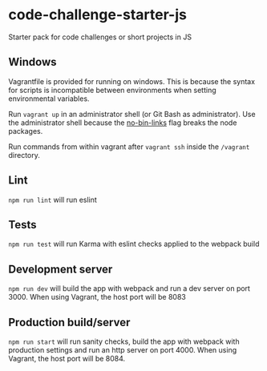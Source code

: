 # code-challenge-starter-js
Starter pack for code challenges or short projects in JS

## Windows
Vagrantfile is provided for running on windows. This is because the syntax for
scripts is incompatible between environments when setting environmental variables.

Run `vagrant up` in an administrator shell (or Git Bash as administrator).
Use the administrator shell because the [no-bin-links](https://github.com/npm/npm/issues/9901)
flag breaks the node packages.

Run commands from within vagrant after `vagrant ssh` inside the `/vagrant` directory.

## Lint
`npm run lint` will run eslint

## Tests
`npm run test` will run Karma with eslint checks applied to the webpack build

## Development server
`npm run dev` will build the app with webpack and run a dev server on port 3000.
When using Vagrant, the host port will be 8083

## Production build/server
`npm run start` will run sanity checks, build the app with webpack with
production settings and run an http server on port 4000.
When using Vagrant, the host port will be 8084.
